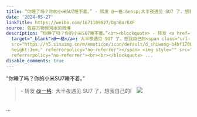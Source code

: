 ```yaml
---
title: “你睡了吗？你的小米SU7睡不着。” - 转发 @一格:&ensp;大半夜遇见 SU7 了，想我自己的[失望] [图片]
date: '2024-05-27'
linkTitle: https://weibo.com/1671109627/OghBor6XF
source: 包容万物恒河水的微博
description: “你睡了吗？你的小米SU7睡不着。”<br><blockquote> - 转发 <a href="https://weibo.com/3127526680"
  target="_blank">@一格</a>: 大半夜遇见 SU7 了，想我自己的<span class="url-icon"><img alt="[失望]"
  src="https://h5.sinaimg.cn/m/emoticon/icon/default/d_shiwang-b4bf17068f.png" style="width:1em;
  height:1em;" referrerpolicy="no-referrer"></span> <img style="" src="https://tvax2.sinaimg.cn/large/ba6a4518gy1hq4j8mjj07j21400u0n4a.jpg"
  referrerpolicy="no-referrer"><br><br></blockquote> ...
disable_comments: true
---
```

“你睡了吗？你的小米SU7睡不着。”<br><blockquote> - 转发 <a href="https://weibo.com/3127526680" target="_blank">@一格</a>: 大半夜遇见 SU7 了，想我自己的<span class="url-icon"><img alt="[失望]" src="https://h5.sinaimg.cn/m/emoticon/icon/default/d_shiwang-b4bf17068f.png" style="width:1em; height:1em;" referrerpolicy="no-referrer"></span> <img style="" src="https://tvax2.sinaimg.cn/large/ba6a4518gy1hq4j8mjj07j21400u0n4a.jpg" referrerpolicy="no-referrer"><br><br></blockquote> ...